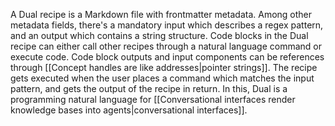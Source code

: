 ---
---

A Dual recipe is a Markdown file with frontmatter metadata. Among other metadata fields, there's a mandatory input which describes a regex pattern, and an output which contains a string structure. Code blocks in the Dual recipe can either call other recipes through a natural language command or execute code. Code block outputs and input components can be references through [[Concept handles are like addresses|pointer strings]]. The recipe gets executed when the user places a command which matches the input pattern, and gets the output of the recipe in return. In this, Dual is a programming natural language for [[Conversational interfaces render knowledge bases into agents|conversational interfaces]].